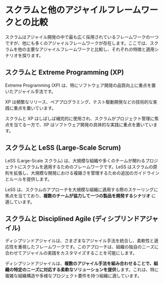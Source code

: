 # スクラムと他のアジャイルフレームワークとの比較

スクラムはアジャイル開発の中で最も広く採用されているフレームワークの一つですが、他にも多くのアジャイルフレームワークが存在します。ここでは、スクラムを他の主要なアジャイルフレームワークと比較し、それぞれの特徴と適用シナリオを探ります。

<!-- それぞれのフレームワークについてちゃんと書いてから比較 -->

## スクラムと Extreme Programming (XP)

Extreme Programming (XP) は、特にソフトウェア開発の品質向上に重点を置いたアジャイル手法です。

XP は頻繁なリリース、ペアプログラミング、テスト駆動開発などの技術的な実践に重点を置いています。

スクラムと XP はしばしば補完的に使用され、スクラムがプロジェクト管理に焦点を当てる一方で、XP はソフトウェア開発の具体的な実践に重点を置いています。

## スクラムと LeSS (Large-Scale Scrum)

LeSS (Large-Scale スクラム) は、大規模な組織や多くのチームが関わるプロジェクトにスクラムを適用するためのフレームワークです。LeSS はスクラムの原則を拡張し、大規模な開発における複雑さを管理するための追加のガイドラインとルールを提供します。

LeSS は、スクラムのアプローチを大規模な組織に適用する際のスケーリングに焦点を当てており、**複数のチームが協力して一つの製品を開発するシナリオ** に適しています。

## スクラムと Disciplined Agile (ディシプリンドアジャイル)

ディシプリンドアジャイルは、さまざまなアジャイル手法を統合し、柔軟性と適応性を重視したフレームワークです。このアプローチは、組織の独自のニーズに合わせてアジャイルの実践をカスタマイズすることを可能にします。

ディシプリンドアジャイルは、**複数のアジャイル手法を組み合わせることで、組織の特定のニーズに対応する柔軟なソリューションを提供**します。これは、特に複雑な組織構造や多様なプロジェクト要件を持つ組織に適しています。
